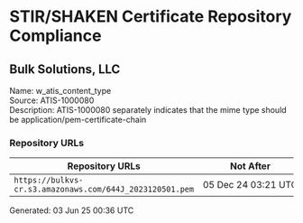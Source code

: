 # STIR/SHAKEN Certificate Repository Compliance

## Bulk Solutions, LLC

Name: w_atis_content_type\
Source: ATIS-1000080\
Description: ATIS-1000080 separately indicates that the mime type should be application/pem-certificate-chain
### Repository URLs

| Repository URLs | Not After |  Problems | Link |
|-----------------|-----------|-----------|------|
| `https://bulkvs-cr.s3.amazonaws.com/644J_2023120501.pem` | 05&#160;Dec&#160;24&#160;03:21&#160;UTC | true | [view](../../REPOS/d92f4759be39731cbeac1e67fb49607ff3d451b8/README.md) |


Generated: 03 Jun 25 00:36 UTC